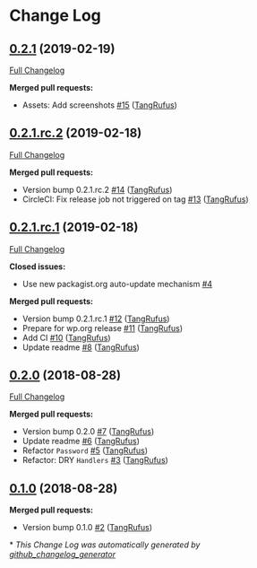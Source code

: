 # Change Log

## [0.2.1](https://github.com/ItinerisLtd/disallow-pwned-passwords/tree/0.2.1) (2019-02-19)
[Full Changelog](https://github.com/ItinerisLtd/disallow-pwned-passwords/compare/0.2.1.rc.2...0.2.1)

**Merged pull requests:**

- Assets: Add screenshots [\#15](https://github.com/ItinerisLtd/disallow-pwned-passwords/pull/15) ([TangRufus](https://github.com/TangRufus))

## [0.2.1.rc.2](https://github.com/ItinerisLtd/disallow-pwned-passwords/tree/0.2.1.rc.2) (2019-02-18)
[Full Changelog](https://github.com/ItinerisLtd/disallow-pwned-passwords/compare/0.2.1.rc.1...0.2.1.rc.2)

**Merged pull requests:**

- Version bump 0.2.1.rc.2 [\#14](https://github.com/ItinerisLtd/disallow-pwned-passwords/pull/14) ([TangRufus](https://github.com/TangRufus))
- CircleCI: Fix release job not triggered on tag [\#13](https://github.com/ItinerisLtd/disallow-pwned-passwords/pull/13) ([TangRufus](https://github.com/TangRufus))

## [0.2.1.rc.1](https://github.com/ItinerisLtd/disallow-pwned-passwords/tree/0.2.1.rc.1) (2019-02-18)
[Full Changelog](https://github.com/ItinerisLtd/disallow-pwned-passwords/compare/0.2.0...0.2.1.rc.1)

**Closed issues:**

-  Use new packagist.org auto-update mechanism [\#4](https://github.com/ItinerisLtd/disallow-pwned-passwords/issues/4)

**Merged pull requests:**

- Version bump 0.2.1.rc.1 [\#12](https://github.com/ItinerisLtd/disallow-pwned-passwords/pull/12) ([TangRufus](https://github.com/TangRufus))
- Prepare for wp.org release [\#11](https://github.com/ItinerisLtd/disallow-pwned-passwords/pull/11) ([TangRufus](https://github.com/TangRufus))
- Add CI [\#10](https://github.com/ItinerisLtd/disallow-pwned-passwords/pull/10) ([TangRufus](https://github.com/TangRufus))
- Update readme [\#8](https://github.com/ItinerisLtd/disallow-pwned-passwords/pull/8) ([TangRufus](https://github.com/TangRufus))

## [0.2.0](https://github.com/ItinerisLtd/disallow-pwned-passwords/tree/0.2.0) (2018-08-28)
[Full Changelog](https://github.com/ItinerisLtd/disallow-pwned-passwords/compare/0.1.0...0.2.0)

**Merged pull requests:**

- Version bump 0.2.0 [\#7](https://github.com/ItinerisLtd/disallow-pwned-passwords/pull/7) ([TangRufus](https://github.com/TangRufus))
- Update readme [\#6](https://github.com/ItinerisLtd/disallow-pwned-passwords/pull/6) ([TangRufus](https://github.com/TangRufus))
- Refactor `Password` [\#5](https://github.com/ItinerisLtd/disallow-pwned-passwords/pull/5) ([TangRufus](https://github.com/TangRufus))
- Refactor: DRY `Handlers` [\#3](https://github.com/ItinerisLtd/disallow-pwned-passwords/pull/3) ([TangRufus](https://github.com/TangRufus))

## [0.1.0](https://github.com/ItinerisLtd/disallow-pwned-passwords/tree/0.1.0) (2018-08-28)
**Merged pull requests:**

- Version bump 0.1.0 [\#2](https://github.com/ItinerisLtd/disallow-pwned-passwords/pull/2) ([TangRufus](https://github.com/TangRufus))



\* *This Change Log was automatically generated by [github_changelog_generator](https://github.com/skywinder/Github-Changelog-Generator)*